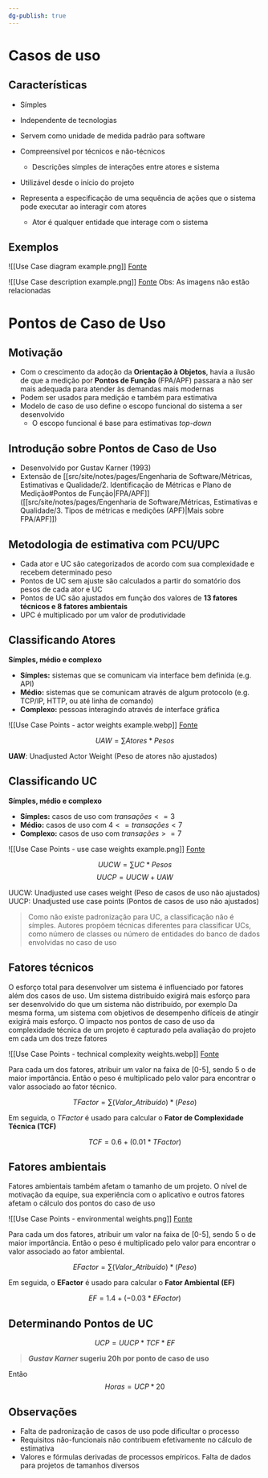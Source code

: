 ```yaml
---
dg-publish: true
---
```


# Casos de uso

## Características

- Símples
- Independente de tecnologias
- Servem como unidade de medida padrão para software
- Compreensível por técnicos e não-técnicos
	- Descrições símples de interações entre atores e sistema
- Utilizável desde o início do projeto

- Representa a especificação de uma sequência de ações que o sistema pode executar ao interagir com atores
	- Ator é qualquer entidade que interage com o sistema

## Exemplos

![[Use Case diagram example.png]]
[Fonte](https://www.lucidchart.com/pages/uml-use-case-diagram)

![[Use Case description example.png]]
[Fonte](https://www.researchgate.net/figure/An-example-of-a-use-case-in-a-structured-form_fig4_225615716)
Obs: As imagens não estão relacionadas

# Pontos de Caso de Uso

## Motivação

- Com o crescimento da adoção da **Orientação à Objetos**, havia a ilusão de que a medição por **Pontos de Função** (FPA/APF) passara a não ser mais adequada para atender às demandas mais modernas
- Podem ser usados para medição e também para estimativa
- Modelo de caso de uso define o escopo funcional do sistema a ser desenvolvido
	- O escopo funcional é base para estimativas *top-down*

## Introdução sobre Pontos de Caso de Uso

- Desenvolvido por Gustav Karner (1993)
- Extensão de [[src/site/notes/pages/Engenharia de Software/Métricas, Estimativas e Qualidade/2. Identificação de Métricas e Plano de Medição#Pontos de Função|FPA/APF]] ([[src/site/notes/pages/Engenharia de Software/Métricas, Estimativas e Qualidade/3. Tipos de métricas e medições (APF)|Mais sobre FPA/APF]])

## Metodologia de estimativa com PCU/UPC

- Cada ator e UC são categorizados de acordo com sua complexidade e recebem determinado peso
- Pontos de UC sem ajuste são calculados a partir do somatório dos pesos de cada ator e UC
- Pontos de UC são ajustados em função dos valores de **13 fatores técnicos e 8 fatores ambientais**
- UPC é multiplicado por um valor de produtividade

## Classificando Atores

**Símples, médio e complexo**

- **Símples:** sistemas que se comunicam via interface bem definida (e.g. API)
- **Médio:** sistemas que se comunicam através de algum protocolo (e.g. TCP/IP, HTTP, ou até linha de comando)
- **Complexo:** pessoas interagindo através de interface gráfica

![[Use Case Points - actor weights example.webp]]
[Fonte](https://www.mountaingoatsoftware.com/articles/estimating-with-use-case-points)

$$UAW=\sum Atores * Pesos$$

**UAW**: Unadjusted Actor Weight (Peso de atores não ajustados)

## Classificando UC

**Símples, médio e complexo**

- **Símples:** casos de uso com $transações <= 3$
- **Médio:** casos de uso com $4 <= transações <7$
- **Complexo:** casos de uso com $transações >= 7$

![[Use Case Points - use case weights example.png]]
[Fonte](https://www.mountaingoatsoftware.com/articles/estimating-with-use-case-points)

$$UUCW=\sum UC * Pesos$$
$$UUCP = UUCW + UAW$$

UUCW: Unadjusted use cases weight (Peso de casos de uso não ajustados)
UUCP: Unadjusted use case points (Pontos de casos de uso não ajustados)

> Como não existe padronização para UC, a classificação não é símples. Autores propõem técnicas diferentes para classificar UCs, como número de classes ou número de entidades do banco de dados envolvidas no caso de uso

## Fatores técnicos

O esforço total para desenvolver um sistema é influenciado por fatores além dos casos de uso. Um sistema distribuído exigirá mais esforço para ser desenvolvido do que um sistema não distribuído, por exemplo Da mesma forma, um sistema com objetivos de desempenho difíceis de atingir exigirá mais esforço. O impacto nos pontos de caso de uso da complexidade técnica de um projeto é capturado pela avaliação do projeto em cada um dos treze fatores

![[Use Case Points - technical complexity weights.webp]]
[Fonte](https://www.mountaingoatsoftware.com/articles/estimating-with-use-case-points)

Para cada um dos fatores, atribuir um valor na faixa de \[0-5\], sendo 5 o de maior importância.  Então o peso é multiplicado pelo valor para encontrar o valor associado ao fator técnico.

$$TFactor = \sum (Valor\_Atribuído)*(Peso)$$

Em seguida, o *TFactor* é usado para calcular o **Fator de Complexidade Técnica (TCF)** 

$$TCF = 0.6 + (0.01*TFactor)$$

## Fatores ambientais

Fatores ambientais também afetam o tamanho de um projeto. O nível de motivação da equipe, sua experiência com o aplicativo e outros fatores afetam o cálculo dos pontos do caso de uso

![[Use Case Points - environmental weights.png]]
[Fonte](https://www.mountaingoatsoftware.com/articles/estimating-with-use-case-points)

Para cada um dos fatores, atribuir um valor na faixa de \[0-5\], sendo 5 o de maior importância.  Então o peso é multiplicado pelo valor para encontrar o valor associado ao fator ambiental.

$$EFactor = \sum (Valor\_Atribuído)*(Peso)$$

Em seguida, o **EFactor** é usado para calcular o **Fator Ambiental (EF)** 

$$EF = 1.4 + (-0.03*EFactor)$$

## Determinando Pontos de UC

$$UCP = UUCP * TCF * EF$$

> ***Gustav Karner* sugeriu 20h por ponto de caso de uso**

Então
$$Horas = UCP * 20$$
## Observações

- Falta de padronização de casos de uso pode dificultar o processo
- Requisitos não-funcionais não contribuem efetivamente no cálculo de estimativa
- Valores e fórmulas derivadas de processos empíricos. Falta de dados para projetos de tamanhos diversos